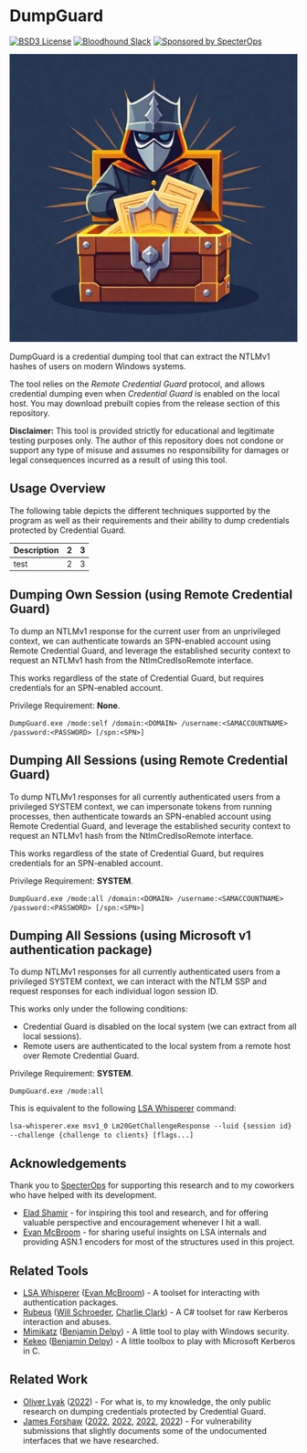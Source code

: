 # DumpGuard
[![BSD3 License](https://img.shields.io/badge/License-BSD%203--Clause-orange.svg?style=flat)](LICENSE)
[![Bloodhound Slack](https://img.shields.io/badge/BloodHound%20Slack-4A154B?logo=slack&logoColor=white)](https://ghst.ly/BHSlack)
[![Sponsored by SpecterOps](https://img.shields.io/endpoint?url=https://raw.githubusercontent.com/specterops/.github/main/config/shield.json)](https://github.com/specterops)

![Logo](logo.jpeg)

DumpGuard is a credential dumping tool that can extract the NTLMv1 hashes of users on modern Windows systems.

The tool relies on the _Remote Credential Guard_ protocol, and allows credential dumping even when _Credential Guard_ is enabled on the local host. You may download prebuilt copies from the release section of this repository.

**Disclaimer:** This tool is provided strictly for educational and legitimate testing purposes only. The author of this repository does not condone or support any type of misuse and assumes no responsibility for damages or legal consequences incurred as a result of using this tool.

## Usage Overview

The following table depicts the different techniques supported by the program as well as their requirements and their ability to dump credentials protected by Credential Guard.

| Description | 2 | 3 |
| -------- | ------- | ------- |
| test | 2 | 3 |

## Dumping Own Session (using Remote Credential Guard)
To dump an NTLMv1 response for the current user from an unprivileged context, we can authenticate towards an SPN-enabled account using Remote Credential Guard, and leverage the established security context to request an NTLMv1 hash from the NtlmCredIsoRemote interface.

This works regardless of the state of Credential Guard, but requires credentials for an SPN-enabled account.

Privilege Requirement: **None**.

```
DumpGuard.exe /mode:self /domain:<DOMAIN> /username:<SAMACCOUNTNAME> /password:<PASSWORD> [/spn:<SPN>]
```

## Dumping All Sessions (using Remote Credential Guard)
To dump NTLMv1 responses for all currently authenticated users from a privileged SYSTEM context, we can impersonate tokens from running processes, then authenticate towards an SPN-enabled account using Remote Credential Guard, and leverage the established security context to request an NTLMv1 hash from the NtlmCredIsoRemote interface.

This works regardless of the state of Credential Guard, but requires credentials for an SPN-enabled account.

Privilege Requirement: **SYSTEM**.

```
DumpGuard.exe /mode:all /domain:<DOMAIN> /username:<SAMACCOUNTNAME> /password:<PASSWORD> [/spn:<SPN>]
```

## Dumping All Sessions (using Microsoft v1 authentication package)
To dump NTLMv1 responses for all currently authenticated users from a privileged SYSTEM context, we can interact with the NTLM SSP and request responses for each individual logon session ID.

This works only under the following conditions:
- Credential Guard is disabled on the local system (we can extract from all local sessions).
- Remote users are authenticated to the local system from a remote host over Remote Credential Guard.

Privilege Requirement: **SYSTEM**.

```
DumpGuard.exe /mode:all
```

This is equivalent to the following [LSA Whisperer](https://github.com/EvanMcBroom/lsa-whisperer) command:
```
lsa-whisperer.exe msv1_0 Lm20GetChallengeResponse --luid {session id} --challenge {challenge to clients} [flags...]
```

## Acknowledgements

Thank you to [SpecterOps](https://specterops.io/) for supporting this research and to my coworkers who have helped with its development.
- [Elad Shamir](https://twitter.com/elad_shamir) - for inspiring this tool and research, and for offering valuable perspective and encouragement whenever I hit a wall.
- [Evan McBroom](https://github.com/EvanMcBroom) - for sharing useful insights on LSA internals and providing ASN.1 encoders for most of the structures used in this project.

## Related Tools
- [LSA Whisperer](https://github.com/EvanMcBroom/lsa-whisperer) ([Evan McBroom](https://github.com/EvanMcBroom)) - A toolset for interacting with authentication packages.
- [Rubeus](https://github.com/GhostPack/Rubeus) ([Will Schroeder](https://github.com/HarmJ0y), [Charlie Clark](https://x.com/exploitph)) - A C# toolset for raw Kerberos interaction and abuses.
- [Mimikatz](https://github.com/gentilkiwi/mimikatz) ([Benjamin Delpy](https://github.com/gentilkiwi)) - A little tool to play with Windows security.
- [Kekeo](https://github.com/gentilkiwi/kekeo) ([Benjamin Delpy](https://github.com/gentilkiwi)) - A little toolbox to play with Microsoft Kerberos in C.

## Related Work
- [Oliver Lyak](https://github.com/ly4k) ([2022](https://research.ifcr.dk/pass-the-challenge-defeating-windows-defender-credential-guard-31a892eee22)) - For what is, to my knowledge, the only public research on dumping credentials protected by Credential Guard.
- [James Forshaw](https://x.com/tiraniddo) ([2022](https://project-zero.issues.chromium.org/issues/42451433), [2022](https://project-zero.issues.chromium.org/issues/42451435), [2022](https://project-zero.issues.chromium.org/issues/42451397), [2022](https://project-zero.issues.chromium.org/issues/42451436)) - For vulnerability submissions that slightly documents some of the undocumented interfaces that we have researched.
